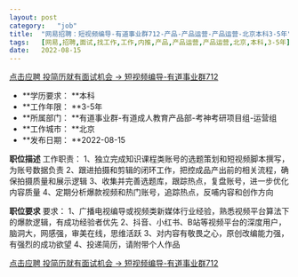 ```yaml
---
layout:	post
category:	"job"
title:	"网易招聘：短视频编导-有道事业群712-产品-产品运营-产品运营-北京本科3-5年"
tags:	[网易,招聘,面试,找工作,工作,内推,产品,产品运营,产品运营,北京,本科,3-5年]
date:	2022-08-15
---
```


[点击应聘 投简历就有面试机会 -> 短视频编导-有道事业群712](http://mobile.bole.netease.com/bole/boleDetail?id=42144&employeeId=346f03c3cda5f04c&key=all)



- **学历要求： **本科
- **工作年限： **3-5年
- **所属部门： **有道事业群-有道成人教育产品部-考神考研项目组-运营组
- **工作城市： **北京
- **发布日期： **2022-08-15



**职位描述**
工作职责：
1、独立完成知识课程类账号的选题策划和短视频脚本撰写，为账号数据负责
2、跟进拍摄和剪辑的闭环工作，把控成品产出前的相关流程，确保拍摄质量和展示逻辑
3、收集并完善选题库，跟踪热点，复盘账号，进一步优化内容质量
4、定期分析爆款视频和热门账号，追踪热点，反哺内容和创作方向




**职位要求**
要求：
1、广播电视编导或视频类新媒体行业经验，熟悉视频平台算法下的爆款逻辑，有成功经验者优先
2、抖音、小红书、B站等视频平台的深度用户，脑洞大，网感强，审美在线，思维活跃
3、对内容有敬畏之心，原创改编能力强，有强烈的成功欲望
4、投递简历，请附带个人作品



[点击应聘 投简历就有面试机会 -> 短视频编导-有道事业群712](http://mobile.bole.netease.com/bole/boleDetail?id=42144&employeeId=346f03c3cda5f04c&key=all)